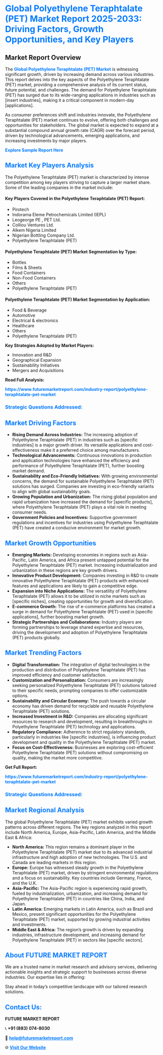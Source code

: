 <h1 style="color: #007BFF;">Global Polyethylene Teraphtalate (PET) Market Report 2025-2033: Driving Factors, Growth Opportunities, and Key Players</h1>

<section id="overview">
<h2>Market Report Overview</h2>
<p>The <a href="https://www.futuremarketreport.com/industry-report/polyethylene-teraphtalate-pet-market" style="color: #007BFF; text-decoration: none;"><strong>Global Polyethylene Teraphtalate (PET) Market</strong></a> is witnessing significant growth, driven by increasing demand across various industries. This report delves into the key aspects of the Polyethylene Teraphtalate (PET) market, providing a comprehensive analysis of its current status, future potential, and challenges. The demand for Polyethylene Teraphtalate (PET) has surged due to its wide-ranging applications in industries such as [insert industries], making it a critical component in modern-day [applications].</p>
<p>As consumer preferences shift and industries innovate, the Polyethylene Teraphtalate (PET) market continues to evolve, offering both challenges and opportunities for stakeholders. The global market is expected to expand at a substantial compound annual growth rate (CAGR) over the forecast period, driven by technological advancements, emerging applications, and increasing investments by major players.</p>
</section>

<section id="overview">
<p><a href="https://www.futuremarketreport.com/request-sample/reportId=107014" style="color: #007BFF; text-decoration: none;"><strong>Explore Sample Report Here</strong></a></p>
</section>

<section id="key-players">
<h2 style="color: #007BFF;">Market Key Players Analysis</h2>
<p>The Polyethylene Teraphtalate (PET) market is characterized by intense competition among key players striving to capture a larger market share. Some of the leading companies in the market include:</p>
<h4>Key Players Covered in the Polyethylene Teraphtalate (PET) Report:</h4>
<ul><li>Pirotech</li><li>Indorama Eleme Petrochemicals Limited (IEPL)</li><li>Leogeorge PE , PET Ltd.</li><li>Colliou Ventures Ltd.</li><li>Alkem Nigeria Limited</li><li>Nigerian Bottling Company Ltd.</li><li>Polyethylene Teraphtalate (PET)</li></ul>
<h4>Polyethylene Teraphtalate (PET) Market Segmentation by Type:</h4>
<ul><li>Bottles</li><li>Films &amp; Sheets</li><li>Food Containers</li><li>Non-Food Containers</li><li>Others</li><li>Polyethylene Teraphtalate (PET)</li></ul>

<h4>Polyethylene Teraphtalate (PET) Market Segmentation by Application:</h4>
<ul><li>Food &amp; Beverage</li><li>Automotive</li><li>Electrical &amp; electronics</li><li>Healthcare</li><li>Others</li><li>Polyethylene Teraphtalate (PET)</li></ul>
<p><strong>Key Strategies Adopted by Market Players:</strong></p>
<ul>
<li>Innovation and R&D</li>
<li>Geographical Expansion</li>
<li>Sustainability Initiatives</li>
<li>Mergers and Acquisitions</li>
</ul>
</section>

<section>
<p><strong>Read Full Analysis: </strong></p><a href="https://www.futuremarketreport.com/industry-report/polyethylene-teraphtalate-pet-market" style="color: #007BFF; text-decoration: none;"><strong>https://www.futuremarketreport.com/industry-report/polyethylene-teraphtalate-pet-market</strong></a>
<h3 style="color: #007BFF;">Strategic Questions Addressed:</h3>
</section>

<section id="driving-factors">
<h2 style="color: #007BFF;">Market Driving Factors</h2>
<ul>
<li><strong>Rising Demand Across Industries:</strong> The increasing adoption of Polyethylene Teraphtalate (PET) in industries such as [specific industries] is a major growth driver. Its versatile applications and cost-effectiveness make it a preferred choice among manufacturers.</li>
<li><strong>Technological Advancements:</strong> Continuous innovations in production and application technologies have enhanced the efficiency and performance of Polyethylene Teraphtalate (PET), further boosting market demand.</li>
<li><strong>Sustainability and Eco-Friendly Initiatives:</strong> With growing environmental concerns, the demand for sustainable Polyethylene Teraphtalate (PET) solutions has surged. Companies are investing in eco-friendly variants to align with global sustainability goals.</li>
<li><strong>Growing Population and Urbanization:</strong> The rising global population and rapid urbanization have increased the demand for [specific products], where Polyethylene Teraphtalate (PET) plays a vital role in meeting consumer needs.</li>
<li><strong>Government Policies and Incentives:</strong> Supportive government regulations and incentives for industries using Polyethylene Teraphtalate (PET) have created a conducive environment for market growth.</li>
</ul>
</section>

<section id="growth-opportunities">
<h2 style="color: #007BFF;">Market Growth Opportunities</h2>
<ul>
<li><strong>Emerging Markets:</strong> Developing economies in regions such as Asia-Pacific, Latin America, and Africa present untapped potential for the Polyethylene Teraphtalate (PET) market. Increasing industrialization and urbanization in these regions are key growth drivers.</li>
<li><strong>Innovative Product Development:</strong> Companies investing in R&D to create innovative Polyethylene Teraphtalate (PET) products with enhanced features and applications are likely to gain a competitive edge.</li>
<li><strong>Expansion into Niche Applications:</strong> The versatility of Polyethylene Teraphtalate (PET) allows it to be utilized in niche markets such as [specific niches], creating opportunities for growth and diversification.</li>
<li><strong>E-commerce Growth:</strong> The rise of e-commerce platforms has created a surge in demand for Polyethylene Teraphtalate (PET) used in [specific applications], further boosting market growth.</li>
<li><strong>Strategic Partnerships and Collaborations:</strong> Industry players are forming partnerships to leverage shared expertise and resources, driving the development and adoption of Polyethylene Teraphtalate (PET) products globally.</li>
</ul>
</section>

<section id="trending-factors">
<h2 style="color: #007BFF;">Market Trending Factors</h2>
<ul>
<li><strong>Digital Transformation:</strong> The integration of digital technologies in the production and distribution of Polyethylene Teraphtalate (PET) has improved efficiency and customer satisfaction.</li>
<li><strong>Customization and Personalization:</strong> Consumers are increasingly seeking personalized Polyethylene Teraphtalate (PET) solutions tailored to their specific needs, prompting companies to offer customizable options.</li>
<li><strong>Sustainability and Circular Economy:</strong> The push towards a circular economy has driven demand for recyclable and reusable Polyethylene Teraphtalate (PET) solutions.</li>
<li><strong>Increased Investment in R&D:</strong> Companies are allocating significant resources to research and development, resulting in breakthroughs in Polyethylene Teraphtalate (PET) technology and applications.</li>
<li><strong>Regulatory Compliance:</strong> Adherence to strict regulatory standards, particularly in industries like [specific industries], is influencing product development and quality in the Polyethylene Teraphtalate (PET) market.</li>
<li><strong>Focus on Cost-Effectiveness:</strong> Businesses are exploring cost-efficient Polyethylene Teraphtalate (PET) solutions without compromising on quality, making the market more competitive.</li>
</ul>
</section>

<section>
<p><strong>Get Full Report: </strong></p><a href="https://www.futuremarketreport.com/industry-report/polyethylene-teraphtalate-pet-market" style="color: #007BFF; text-decoration: none;"><strong>https://www.futuremarketreport.com/industry-report/polyethylene-teraphtalate-pet-market</strong></a>
<h3 style="color: #007BFF;">Strategic Questions Addressed:</h3>
</section>


<section id="regional-analysis">
<h2 style="color: #007BFF;">Market Regional Analysis</h2>
<p>The global Polyethylene Teraphtalate (PET) market exhibits varied growth patterns across different regions. The key regions analyzed in this report include North America, Europe, Asia-Pacific, Latin America, and the Middle East & Africa:</p>
<ul>
<li><strong>North America:</strong> This region remains a dominant player in the Polyethylene Teraphtalate (PET) market due to its advanced industrial infrastructure and high adoption of new technologies. The U.S. and Canada are leading markets in this region.</li>
<li><strong>Europe:</strong> Europe has witnessed steady growth in the Polyethylene Teraphtalate (PET) market, driven by stringent environmental regulations and a focus on sustainability. Key countries include Germany, France, and the U.K.</li>
<li><strong>Asia-Pacific:</strong> The Asia-Pacific region is experiencing rapid growth, fueled by industrialization, urbanization, and increasing demand for Polyethylene Teraphtalate (PET) in countries like China, India, and Japan.</li>
<li><strong>Latin America:</strong> Emerging markets in Latin America, such as Brazil and Mexico, present significant opportunities for the Polyethylene Teraphtalate (PET) market, supported by growing industrial activities and investments.</li>
<li><strong>Middle East & Africa:</strong> The region’s growth is driven by expanding industries, infrastructure development, and increasing demand for Polyethylene Teraphtalate (PET) in sectors like [specific sectors].</li>
</ul>
</section>

<footer>
<h2 style="color: #007BFF;">About FUTURE MARKET REPORT</h2>
<p>We are a trusted name in market research and advisory services, delivering actionable insights and strategic support to businesses across diverse industries. Our expertise lies in offering:</p>

<p>Stay ahead in today’s competitive landscape with our tailored research solutions.</p>

<h2 style="color: #007BFF;">Contact Us:</h2>
<p><strong>FUTURE MARKET REPORT</strong></p>
<p>📞 <strong>+91 (883) 074-8030</strong></p>
<p>📧 <strong><a href="mailto:help@futuremarketreport.com" style="color: #007BFF;">help@futuremarketreport.com</a></strong></p>
<p>🌐 <strong><a href="https://www.futuremarketreport.com/" style="color: #007BFF;">Visit Our Website</a></strong></p>
</footer>
